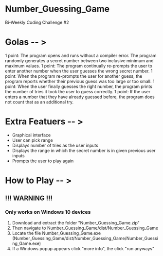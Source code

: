 # Number_Guessing_Game
Bi-Weekly Coding Challenge #2

# Golas -- >

1 point: The program opens and runs without a compiler error. The program randomly generates a secret number between two inclusive minimum and maximum values.
1 point: The program continually re-prompts the user to enter another number when the user guesses the wrong secret number.
1 point: When the program re-prompts the user for another guess, the program reports whether their previous guess was too large or too small.
1 point: When the user finally guesses the right number, the program prints the number of tries it took the user to guess correctly.
1 point: If the user enters a number that they have already guessed before, the program does not count that as an additional try. 

# Extra Featuers -- >

* Graphical interface
* User can pick range
* Displays number of tries as the user inputs
* Displays the range in which the secret number is in given previous user inputs
* Prompts the user to play again

# How to Play -- >

## !!! WARNING !!!
### Only works on Windows 10 devices

1. Download and extract the folder "Number_Guessing_Game.zip"
2. Then navigate to Number_Guessing_Game/dist/Number_Guessing_Game
3. Locate the file Number_Guessing_Game.exe (Number_Guessing_Game/dist/Number_Guessing_Game/Number_Guessing_Game.exe)
4. If a Windows popup appears click "more info", the click "run anyways"
